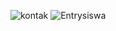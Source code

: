 ![kontak](https://github.com/Dinawulan14/028_RestAPI/assets/115076471/41c07736-3207-4da7-881d-ed4ea2c098e5)
![Entrysiswa](https://github.com/Dinawulan14/028_RestAPI/assets/115076471/f59bb5d3-0e3f-49cc-b457-280636c74936)
